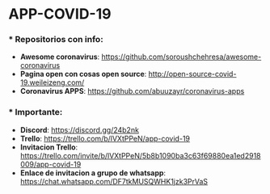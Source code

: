 # APP-COVID-19

### * **Repositorios con info**:
* **Awesome coronavirus**: https://github.com/soroushchehresa/awesome-coronavirus 
* **Pagina open con cosas open source**: http://open-source-covid-19.weileizeng.com/
* **Coronavirus APPS**: https://github.com/abuuzayr/coronavirus-apps

### * **Importante**:
* **Discord**: https://discord.gg/24b2nk
* **Trello**: https://trello.com/b/lVXtPPeN/app-covid-19
* **Invitacion Trello**: https://trello.com/invite/b/lVXtPPeN/5b8b1090ba3c63f69880ea1ed2918009/app-covid-19
* **Enlace de invitacion a grupo de whatsapp**: https://chat.whatsapp.com/DF7tkMUSQWHK1jzk3PrVaS

